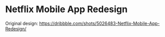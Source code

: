 # Netflix Mobile App Redesign

Original design: https://dribbble.com/shots/5026483-Netflix-Mobile-App-Redesign/

